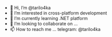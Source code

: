 - 👋 Hi, I’m @tarilo4ka
- 👀 I’m interested in cross-platform development
- 🌱 I’m currently learning .NET platform
- 💞️ I’m looking to collaborate on ...
- 📫 How to reach me ... telegram: @tarilo4ka

<!---
tarilo4ka/tarilo4ka is a ✨ special ✨ repository because its `README.md` (this file) appears on your GitHub profile.
You can click the Preview link to take a look at your changes.
--->
